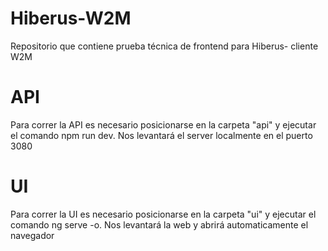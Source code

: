 # Hiberus-W2M
Repositorio que contiene prueba técnica de frontend para Hiberus- cliente W2M

# API
Para correr la API es necesario posicionarse en la carpeta "api" y ejecutar el comando npm run dev. Nos levantará el server localmente en el puerto 3080

# UI
Para correr la UI es necesario posicionarse en la carpeta "ui" y ejecutar el comando ng serve -o. Nos levantará la web y abrirá automaticamente el navegador


